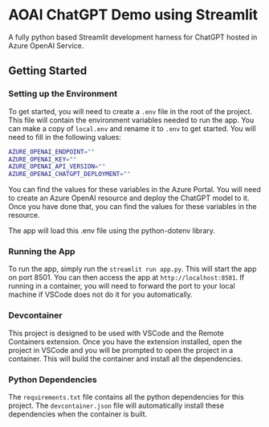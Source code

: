 # AOAI ChatGPT Demo using Streamlit

A fully python based Streamlit development harness for ChatGPT hosted in Azure OpenAI Service.

## Getting Started

### Setting up the Environment

To get started, you will need to create a `.env` file in the root of the project.  This file will contain the environment variables needed to run the app. You can make a copy of `local.env` and rename it to `.env` to get started.  You will need to fill in the following values:
 
```bash
AZURE_OPENAI_ENDPOINT=""
AZURE_OPENAI_KEY=""
AZURE_OPENAI_API_VERSION=""
AZURE_OPENAI_CHATGPT_DEPLOYMENT=""
```

You can find the values for these variables in the Azure Portal.  You will need to create an Azure OpenAI resource and deploy the ChatGPT model to it.  Once you have done that, you can find the values for these variables in the resource.

The app will load this .env file using the python-dotenv library.

### Running the App

To run the app, simply run the `streamlit run app.py`.  This will start the app on port 8501.  You can then access the app at `http://localhost:8501`. If running in a container, you will need to forward the port to your local machine if VSCode does not do it for you automatically.

### Devcontainer

This project is designed to be used with VSCode and the Remote Containers extension.  Once you have the extension installed, open the project in VSCode and you will be prompted to open the project in a container.  This will build the container and install all the dependencies.

### Python Dependencies

The `requirements.txt` file contains all the python dependencies for this project.  The `devcontainer.json` file will automatically install these dependencies when the container is built.



